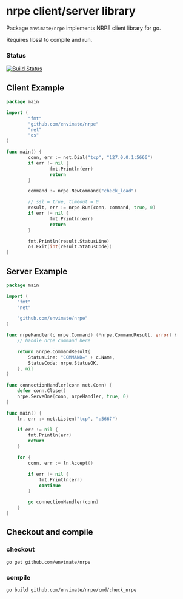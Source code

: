 # nrpe client/server library

Package `envimate/nrpe` implements NRPE client library for go.

Requires libssl to compile and run.

### Status
[![Build Status](https://travis-ci.org/envimate/nrpe.svg?branch=master)](https://travis-ci.org/envimate/nrpe)

## Client Example

```go
package main

import (
        "fmt"
        "github.com/envimate/nrpe"
        "net"
        "os"
)

func main() {
        conn, err := net.Dial("tcp", "127.0.0.1:5666")
        if err != nil {
                fmt.Println(err)
                return
        }

        command := nrpe.NewCommand("check_load")

        // ssl = true, timeout = 0
        result, err := nrpe.Run(conn, command, true, 0)
        if err != nil {
                fmt.Println(err)
                return
        }

        fmt.Println(result.StatusLine)
        os.Exit(int(result.StatusCode))
}
```

## Server Example

```go
package main

import (
	"fmt"
	"net"

	"github.com/envimate/nrpe"
)

func nrpeHandler(c nrpe.Command) (*nrpe.CommandResult, error) {
	// handle nrpe command here

	return &nrpe.CommandResult{
		StatusLine: "COMMAND=" + c.Name,
		StatusCode: nrpe.StatusOK,
	}, nil
}

func connectionHandler(conn net.Conn) {
	defer conn.Close()
	nrpe.ServeOne(conn, nrpeHandler, true, 0)
}

func main() {
	ln, err := net.Listen("tcp", ":5667")

	if err != nil {
		fmt.Println(err)
		return
	}

	for {
		conn, err := ln.Accept()

		if err != nil {
			fmt.Println(err)
			continue
		}

		go connectionHandler(conn)
	}
}
```

## Checkout and compile

### checkout
`go get github.com/envimate/nrpe`

### compile

`go build github.com/envimate/nrpe/cmd/check_nrpe`
